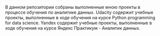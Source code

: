 В данном репозитории собраны выполненные мною проекты в процессе обучения по аналитике данных.
Udacity содержит учебные проекты, выполненные в ходе обучения на курсе Python programming for data science.
Yandex содержит учебные проекты, выполненные в ходе обучения на курсе Яндекс Практикум - Аналитик данных. 
